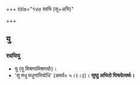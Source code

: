 +++
title="१४७ स्वभि (सु+अभि)"

+++

## यु
### स्वभियु
- यु (यु मिश्रणामिश्रणयोः)।  
- 'सु मधु मधुनाभियोधि' (अथर्व० ५।२।३)। **सुष्ठु अभितो मिश्रयेत्यर्थः।**
